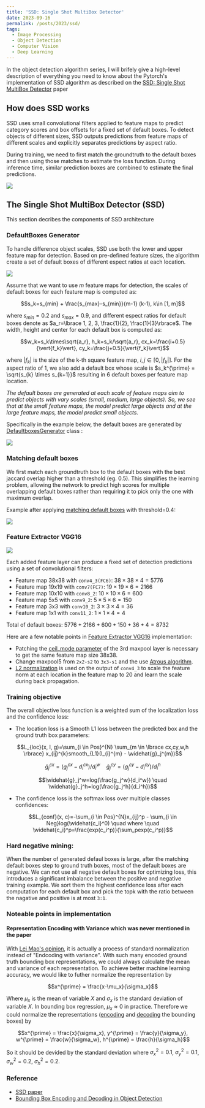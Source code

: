 ```yaml
---
title: 'SSD: Single Shot MultiBox Detector'
date: 2023-09-16
permalink: /posts/2023/ssd/
tags:
  - Image Processing
  - Object Detection
  - Computer Vision
  - Deep Learning
---
```


<head>
    <style type="text/css">
        figure{text-align: center}
        math{text-align: center}
    </style>
</head>

In the object detection algorithm series, I will brifely give a high-level description of everything you need to know about the Pytorch's implementation of SSD algorithm as described on the [SSD: Single Shot MultiBox Detector](https://arxiv.org/abs/1512.02325) paper

## How does SSD works

SSD uses small convolutional filters applied to feature maps to predict category scores and box offsets for a fixed set of default boxes. To detect objects of different sizes, SSD outputs predictions from feature maps of different scales and explicitly separates predictions by aspect ratio.

During training, we need to first match the groundtruth to the default boxes and then using those matches to estimate the loss function. During inference time, similar prediction boxes are combined to estimate the final predictions.

<img src='/images/posts/ssd/detection_examples_coco.jpg'>

## The Single Shot MultiBox Detector (SSD)
This section decribes the components of SSD architecture

### DefaultBoxes Generator
To handle difference object scales, SSD use both the lower and upper feature map for detection. Based on pre-defined feature sizes, the algorithm create a set of default boxes of different espect ratios at each location.

<img src='/images/posts/ssd/ssd_framework.jpg'>

Assume that we want to use $m$ feature maps for detection, the scales of default boxes for each feature map is computed as:

$$s_k=s_{min} + \frac{s_{max}-s_{min}}{m-1} (k-1), k\in [1, m]$$

where $s_{min}=0.2$ and $s_{max}=0.9$, and different espect ratios for default boxes denote as $a_r=\lbrace 1, 2, 3, \frac{1}{2}, \frac{1}{3}\rbrace$. The width, height and center for each default box is computed as:

$$w_k=s_k\times\sqrt{a_r}, h_k=s_k/\sqrt{a_r}, cx_k=\frac{i+0.5}{\vert{f_k}\vert}, cy_k=\frac{j+0.5}{\vert{f_k}\vert}$$

where $\vert{f_k}\vert$ is the size of the k-th square feature map, $i,j \in [0, \vert{f_k}\vert]$. For the aspect ratio of 1, we also add a default box whose scale is $s_k^{\prime} = \sqrt{s_{k} \times s_{k+1}}$ resulting in 6 default boxes per feature map location.

*The default boxes are generated at each scale of feature maps aim to predict objects with vary scales (small, medium, large objects). So, we see that at the small feature maps, the model predict large objects and at the large feature maps, the model predict small objects.*

Specifically in the example below, the default boxes are generated by [DefaultboxesGenerator](https://github.com/tuongtranngoc/SSD/blob/main/ssd/data/default_boxes.py#L12-L69) class :

<img src='/images/posts/ssd/dfboxes_generator.png'>

### Matching default boxes
We first match each groundtruth box to the default boxes with the best jaccard overlap higher than a threshold (eg. 0.5). This simplifies the learning problem, allowing the network to predict high scores for multiple overlapping default boxes rather than requiring it to pick only the one with maximum overlap.

Example after applying [matching default boxes](https://github.com/tuongtranngoc/SSD/blob/main/ssd/data/voc.py#L36-L70) with threshold=0.4:


<img src='/images/posts/ssd/matched_dfboxes.png'>

### Feature Extractor VGG16

<img src='/images/posts/ssd/vgg16.png'>

Each added feature layer can produce a fixed set of detection predictions using a set of convolutional filters: 
+ Feature map 38x38 with `conv4_3(FC6)`: $38 \times 38 \times 4 = 5776$
+ Feature map 19x19 with `conv7(FC7)`: $19 \times 19 \times 6 = 2166$
+ Feature map 10x10 with `conv8_2`: $10 \times 10 \times 6 = 600$
+ Feature map 5x5 with `conv9_2`: $5 \times 5 \times 6 = 150$
+ Feature map 3x3 with `conv10_2`: $3 \times 3 \times 4 = 36$
+ Feature map 1x1 with `conv11_2`: $1 \times 1 \times 4 = 4$

Total of default boxes: $5776+2166+600+150+36+4=8732$

Here are a few notable points in [Feature Extractor VGG16](https://github.com/tuongtranngoc/SSD/blob/main/ssd/models/modules/backbone.py#L11-L17) implementation:
+ Patching the [ceil_mode parameter](https://github.com/tuongtranngoc/SSD/blob/main/ssd/models/modules/neck.py#L15-L19) of the 3rd maxpool layer is necessary to get the same feature map size 38x38.
+ Change maxpool5 from `2x2-s2` to `3x3-s1` and the use [Atrous algorithm](https://github.com/tuongtranngoc/SSD/blob/main/ssd/models/modules/neck.py#L23-L30).
+ [L2 normalization](https://github.com/tuongtranngoc/SSD/blob/main/ssd/models/modules/neck.py#L73-L75) is used on the output of `conv4_3` to scale the feature norm at each location in the feature map to 20 and learn the scale during back propagation.

### Training objective
The overall objective loss function is a weighted sum of the localization loss and the confidence loss:

+ The location loss is a Smooth L1 loss between the predicted box and the ground truth box parameters:

$$L_{loc}(x, l, g)=\sum_{i \in Pos}^{N} \sum_{m \in \lbrace cx,cy,w,h \rbrace} x_{ij}^{k}smooth_{L1}(l_{i}^{m} - \widehat{g}_j^{m})$$

$$\widehat{g}_j^{cx}=(g_j^{cx}-d_i^{cx})/d_i^{w} \quad \widehat{g}_j^{cy}=(g_j^{cy}-d_i^{cy})/d_i^h$$

$$\widehat{g}_j^w=log(\frac{g_j^w}{d_i^w}) \quad \widehat{g}_j^h=log(\frac{g_j^h}{d_i^h})$$

+ The confidence loss is the softmax loss over multiple classes confidences:

$$L_{conf}(x, c)=-\sum_{i \in Pos}^{N}x_{ij}^p - \sum_{i \in Neg}log(\widehat{c_i}^0) \quad where \quad \widehat{c_i}^p=\frac{exp(c_i^p)}{\sum_pexp(c_i^p)}$$

### Hard negative mining:
When the number of generated defaul boxes is large,  after the matching default boxes step to ground truth boxes, most of the default boxes are negative. We can not use all negative default boxes for optimizing loss, this introduces a significant imbalance between the positive and negative training example. We sort them the highest confidence loss after each computation for each default box and pick the topk with the ratio between the nagative and positive is at most `3:1`.

### Noteable points in implementation

#### Representation Encoding with Variance which was never mentioned in the paper
With [Lei Mao's opinion](https://leimao.github.io/blog/Bounding-Box-Encoding-Decoding/), it is actually a process of standard normalization instead of "Endcoding with variance". With such many encoded ground truth bounding box representations, we could always calculate the mean and variance of each representation. To achieve better machine learning accuracy, we would like to futher normalize the representation by 

$$x^{\prime} = \frac{x-\mu_x}{\sigma_x}$$

Where $\mu_x$ is the mean of variable $X$ and $\sigma_x$ is the standard deviation of variable $X$. In bounding box regression, $\mu_x \approx 0$ in practice. Therefore we could normalize the representations ([encoding](https://github.com/tuongtranngoc/SSD/blob/ssd/development/ssd/data/voc.py#L72-L77) and [decoding](https://github.com/tuongtranngoc/SSD/blob/ssd/development/ssd/utils/torch_utils.py#L53-L61) the bounding boxes) by

$$x^{\prime} = \frac{x}{\sigma_x}, y^{\prime} = \frac{y}{\sigma_y}, w^{\prime} = \frac{w}{\sigma_w}, h^{\prime} = \frac{h}{\sigma_h}$$

So it should be devided by the standard deviation where $\sigma_x^2 = 0.1$, $\sigma_y^2=0.1$, $\sigma_w^2=0.2$, $\sigma_h^2=0.2$. 


### Reference

+ [SSD paper](https://arxiv.org/abs/1512.02325)
+ [Bounding Box Encoding and Decoding in Object Detection](https://leimao.github.io/blog/Bounding-Box-Encoding-Decoding/)


